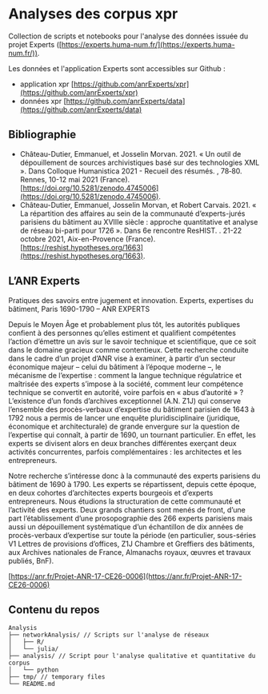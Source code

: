 # Analyses des corpus xpr
Collection de scripts et notebooks pour l'analyse des données issuée du projet Experts ([https://experts.huma-num.fr/](https://experts.huma-num.fr/)).

Les données et l'application Experts sont accessibles sur Github :
- application xpr [https://github.com/anrExperts/xpr](https://github.com/anrExperts/xpr)
- données xpr [https://github.com/anrExperts/data](https://github.com/anrExperts/data)

## Bibliographie
- Château-Dutier, Emmanuel, et Josselin Morvan. 2021. « Un outil de dépouillement de sources archivistiques basé sur des technologies XML ». Dans Colloque Humanistica 2021 - Recueil des résumés. , 78‑80. Rennes, 10-12 mai 2021 (France). [https://doi.org/10.5281/zenodo.4745006](https://doi.org/10.5281/zenodo.4745006).
- Château-Dutier, Emmanuel, Josselin Morvan, et Robert Carvais. 2021. « La répartition des affaires au sein de la communauté d’experts-jurés parisiens du bâtiment au XVIIIe siècle : approche quantitative et analyse de réseau bi-parti pour 1726 ». Dans 6e rencontre ResHIST. . 21-22 octobre 2021, Aix-en-Provence (France). [https://reshist.hypotheses.org/1663](https://reshist.hypotheses.org/1663).

## L’ANR Experts
Pratiques des savoirs entre jugement et innovation. Experts, expertises du bâtiment, Paris 1690-1790 – ANR EXPERTS

Depuis le Moyen Âge et probablement plus tôt, les autorités publiques confient à des personnes qu’elles estiment et qualifient compétentes l’action d’émettre un avis sur le savoir technique et scientifique, que ce soit dans le domaine gracieux comme contentieux. Cette recherche conduite dans le cadre d’un projet d’ANR vise à examiner, à partir d’un secteur économique majeur – celui du bâtiment à l’époque moderne –, le mécanisme de l’expertise : comment la langue technique régulatrice et maîtrisée des experts s’impose à la société, comment leur compétence technique se convertit en autorité, voire parfois en « abus d’autorité » ? L’existence d’un fonds d’archives exceptionnel (A.N. Z1J) qui conserve l’ensemble des procès-verbaux d’expertise du bâtiment parisien de 1643 à 1792 nous a permis de lancer une enquête pluridisciplinaire (juridique, économique et architecturale) de grande envergure sur la question de l’expertise qui connaît, à partir de 1690, un tournant particulier. En effet, les experts se divisent alors en deux branches différentes exerçant deux activités concurrentes, parfois complémentaires : les architectes et les entrepreneurs.

Notre recherche s’intéresse donc à la communauté des experts parisiens du bâtiment de 1690 à 1790. Les experts se répartissent, depuis cette époque, en deux cohortes d’architectes experts bourgeois et d’experts entrepreneurs. Nous étudions la structuration de cette communauté et l’activité des experts. Deux grands chantiers sont menés de front, d’une part l’établissement d’une prosopographie des 266 experts parisiens mais aussi un dépouillement systématique d’un échantillon de dix années de procès-verbaux d’expertise sur toute la période (en particulier, sous-séries V1 Lettres de provisions d’offices, Z1J Chambre et Greffiers des bâtiments, aux Archives nationales de France, Almanachs royaux, œuvres et travaux publiés, BnF).

[https://anr.fr/Projet-ANR-17-CE26-0006](https://anr.fr/Projet-ANR-17-CE26-0006)

## Contenu du repos
```
Analysis
├── networkAnalysis/ // Scripts sur l'analyse de réseaux
│   ├── R/
│   └── julia/
├── analysis/ // Script pour l'analyse qualitative et quantitative du corpus
│   └── python
├── tmp/ // temporary files
└── README.md
```
